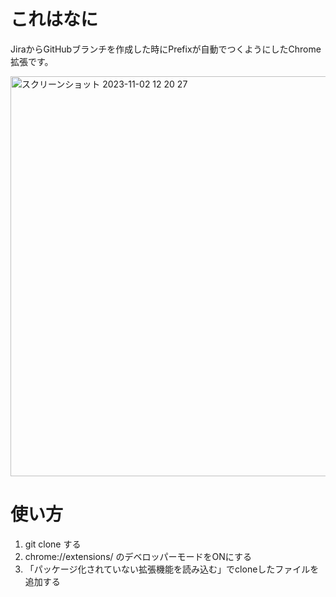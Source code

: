 # これはなに
JiraからGitHubブランチを作成した時にPrefixが自動でつくようにしたChrome拡張です。

<img width="640" alt="スクリーンショット 2023-11-02 12 20 27" src="https://github.com/kotaesaki/prefix-gh-bb/assets/65902454/8f541df2-1078-4ad1-8b7a-c58d9683a44d">


# 使い方

1. git clone する
2. chrome://extensions/ のデベロッパーモードをONにする
3. 「パッケージ化されていない拡張機能を読み込む」でcloneしたファイルを追加する


